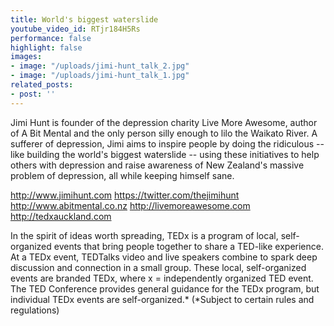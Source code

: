 ```yaml
---
title: World's biggest waterslide
youtube_video_id: RTjr184H5Rs
performance: false
highlight: false
images:
- image: "/uploads/jimi-hunt_talk_2.jpg"
- image: "/uploads/jimi-hunt_talk_1.jpg"
related_posts:
- post: ''
---
```


Jimi Hunt is founder of the depression charity Live More Awesome, author of A Bit Mental and the only person silly enough to lilo the Waikato River. A sufferer of depression, Jimi aims to inspire people by doing the ridiculous -- like building the world's biggest waterslide -- using these initiatives to help others with depression and raise awareness of New Zealand's massive problem of depression, all while keeping himself sane.

http://www.jimihunt.com
https://twitter.com/thejimihunt
http://www.abitmental.co.nz
http://livemoreawesome.com
http://tedxauckland.com

In the spirit of ideas worth spreading, TEDx is a program of local, self-organized events that bring people together to share a TED-like experience. At a TEDx event, TEDTalks video and live speakers combine to spark deep discussion and connection in a small group. These local, self-organized events are branded TEDx, where x = independently organized TED event. The TED Conference provides general guidance for the TEDx program, but individual TEDx events are self-organized.* (*Subject to certain rules and regulations)
